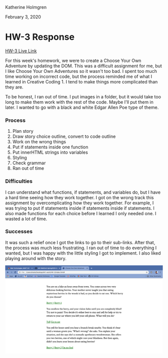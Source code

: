 Katherine Holmgren

February 3, 2020

# HW-3 Response

[HW-3 Live Link](https://katholmgren.github.io/441-work/HW-3)

For this week's homework, we were to create a Choose Your Own Adventure by updating the DOM. This was a difficult assignment for me, but I like Choose Your Own Adventures so it wasn't too bad. I spent too much time working on incorrect code, but the process reminded me of what I learned in Creative Coding 1. I tend to make things more complicated than they are.

To be honest, I ran out of time. I put images in a folder, but it would take too long to make them work with the rest of the code. Maybe I'll put them in later. I wanted to go with a black and white Edgar Allen Poe type of theme.

### Process

1. Plan story
2. Draw story choice outline, convert to code outline
3. Work on the wrong things
4. Put if statements inside one function
5. Put innerHTML strings into variables
6. Styling
7. Check grammar
8. Ran out of time

### Difficulties

I can understand what functions, if statements, and variables do, but I have a hard time seeing how they work together. I got on the wrong track this assignment by overcomplicating how they work together. For example, I was trying to put if statements inside if statements inside if statements. I also made functions for each choice before I learned I only needed one. I wasted a lot of time.

### Successes
It was such a relief once I got the links to go to their sub-links. After that, the process was much less frustrating. I ran out of time to do everything I wanted, but I was happy with the little styling I got to implement. I also liked playing around with the story.

![Hero Screenshot](./imgs/hw-3-cyov.png)
